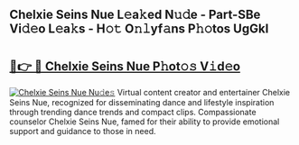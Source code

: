 ## Chelxie Seins Nue L𝚎a𝚔ed N𝚞𝚍e - Part-SBe Vi𝚍𝚎o L𝚎a𝚔s - H𝚘𝚝 O𝚗𝚕yf𝚊ns P𝚑𝚘tos UgGkI

# <h2><a href="http://kf0t2mh.oniu.top/?m=Chelxie+Seins+Nue">🔗👉 🔴 Chelxie Seins Nue P𝚑ot𝚘𝚜 V𝚒d𝚎o</a></h2>

[![Chelxie Seins Nue Nu𝚍e𝚜](https://i.imgur.com/0qMVB7G.gif)](http://kf0t2mh.oniu.top/?m=Chelxie+Seins+Nue)
Virtual content creator and entertainer Chelxie Seins Nue, recognized for disseminating dance and lifestyle inspiration through trending dance trends and compact clips. Compassionate counselor Chelxie Seins Nue, famed for their ability to provide emotional support and guidance to those in need.  
